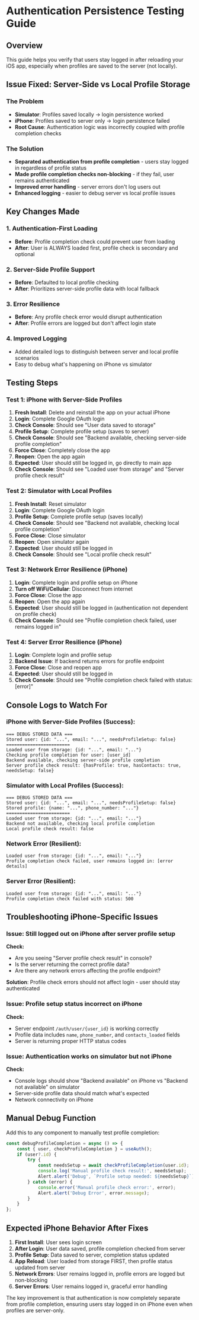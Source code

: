 # Authentication Persistence Testing Guide

## Overview
This guide helps you verify that users stay logged in after reloading your iOS app, especially when profiles are saved to the server (not locally).

## Issue Fixed: Server-Side vs Local Profile Storage

### The Problem
- **Simulator**: Profiles saved locally → login persistence worked
- **iPhone**: Profiles saved to server only → login persistence failed
- **Root Cause**: Authentication logic was incorrectly coupled with profile completion checks

### The Solution
- **Separated authentication from profile completion** - users stay logged in regardless of profile status
- **Made profile completion checks non-blocking** - if they fail, user remains authenticated  
- **Improved error handling** - server errors don't log users out
- **Enhanced logging** - easier to debug server vs local profile issues

## Key Changes Made

### 1. Authentication-First Loading
- **Before**: Profile completion check could prevent user from loading
- **After**: User is ALWAYS loaded first, profile check is secondary and optional

### 2. Server-Side Profile Support  
- **Before**: Defaulted to local profile checking
- **After**: Prioritizes server-side profile data with local fallback

### 3. Error Resilience
- **Before**: Any profile check error would disrupt authentication
- **After**: Profile errors are logged but don't affect login state

### 4. Improved Logging
- Added detailed logs to distinguish between server and local profile scenarios
- Easy to debug what's happening on iPhone vs simulator

## Testing Steps

### Test 1: iPhone with Server-Side Profiles
1. **Fresh Install**: Delete and reinstall the app on your actual iPhone
2. **Login**: Complete Google OAuth login  
3. **Check Console**: Should see "User data saved to storage" 
4. **Profile Setup**: Complete profile setup (saves to server)
5. **Check Console**: Should see "Backend available, checking server-side profile completion"
6. **Force Close**: Completely close the app 
7. **Reopen**: Open the app again
8. **Expected**: User should still be logged in, go directly to main app
9. **Check Console**: Should see "Loaded user from storage" and "Server profile check result"

### Test 2: Simulator with Local Profiles  
1. **Fresh Install**: Reset simulator 
2. **Login**: Complete Google OAuth login
3. **Profile Setup**: Complete profile setup (saves locally)
4. **Check Console**: Should see "Backend not available, checking local profile completion"
5. **Force Close**: Close simulator
6. **Reopen**: Open simulator again  
7. **Expected**: User should still be logged in
8. **Check Console**: Should see "Local profile check result"

### Test 3: Network Error Resilience (iPhone)
1. **Login**: Complete login and profile setup on iPhone
2. **Turn off WiFi/Cellular**: Disconnect from internet
3. **Force Close**: Close the app
4. **Reopen**: Open the app again  
5. **Expected**: User should still be logged in (authentication not dependent on profile check)
6. **Check Console**: Should see "Profile completion check failed, user remains logged in"

### Test 4: Server Error Resilience (iPhone)
1. **Login**: Complete login and profile setup
2. **Backend Issue**: If backend returns errors for profile endpoint
3. **Force Close**: Close and reopen app
4. **Expected**: User should still be logged in
5. **Check Console**: Should see "Profile completion check failed with status: [error]"

## Console Logs to Watch For

### iPhone with Server-Side Profiles (Success):
```
=== DEBUG STORED DATA ===
Stored user: {id: "...", email: "...", needsProfileSetup: false}
========================
Loaded user from storage: {id: "...", email: "..."}
Checking profile completion for user: [user_id]
Backend available, checking server-side profile completion
Server profile check result: {hasProfile: true, hasContacts: true, needsSetup: false}
```

### Simulator with Local Profiles (Success):
```
=== DEBUG STORED DATA ===
Stored user: {id: "...", email: "...", needsProfileSetup: false}
Stored profile: {name: "...", phone_number: "..."}
========================
Loaded user from storage: {id: "...", email: "..."}
Backend not available, checking local profile completion
Local profile check result: false
```

### Network Error (Resilient):
```
Loaded user from storage: {id: "...", email: "..."}
Profile completion check failed, user remains logged in: [error details]
```

### Server Error (Resilient):
```
Loaded user from storage: {id: "...", email: "..."}
Profile completion check failed with status: 500
```

## Troubleshooting iPhone-Specific Issues

### Issue: Still logged out on iPhone after server profile setup
**Check:**
- Are you seeing "Server profile check result" in console?
- Is the server returning the correct profile data?
- Are there any network errors affecting the profile endpoint?

**Solution**: Profile check errors should not affect login - user should stay authenticated

### Issue: Profile setup status incorrect on iPhone
**Check:**
- Server endpoint `/auth/user/{user_id}` is working correctly
- Profile data includes `name`, `phone_number`, and `contacts_loaded` fields
- Server is returning proper HTTP status codes

### Issue: Authentication works on simulator but not iPhone  
**Check:**
- Console logs should show "Backend available" on iPhone vs "Backend not available" on simulator
- Server-side profile data should match what's expected
- Network connectivity on iPhone

## Manual Debug Function

Add this to any component to manually test profile completion:

```javascript
const debugProfileCompletion = async () => {
    const { user, checkProfileCompletion } = useAuth();
    if (user?.id) {
        try {
            const needsSetup = await checkProfileCompletion(user.id);
            console.log('Manual profile check result:', needsSetup);
            Alert.alert('Debug', `Profile setup needed: ${needsSetup}`);
        } catch (error) {
            console.error('Manual profile check error:', error);
            Alert.alert('Debug Error', error.message);
        }
    }
};
```

## Expected iPhone Behavior After Fixes

1. **First Install**: User sees login screen
2. **After Login**: User data saved, profile completion checked from server
3. **Profile Setup**: Data saved to server, completion status updated  
4. **App Reload**: User loaded from storage FIRST, then profile status updated from server
5. **Network Errors**: User remains logged in, profile errors are logged but non-blocking
6. **Server Errors**: User remains logged in, graceful error handling

The key improvement is that authentication is now completely separate from profile completion, ensuring users stay logged in on iPhone even when profiles are server-only. 